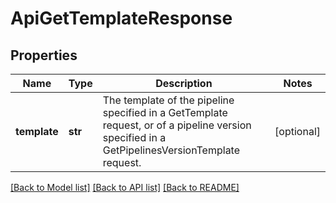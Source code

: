 # ApiGetTemplateResponse

## Properties
Name | Type | Description | Notes
------------ | ------------- | ------------- | -------------
**template** | **str** | The template of the pipeline specified in a GetTemplate request, or of a pipeline version specified in a GetPipelinesVersionTemplate request. | [optional] 

[[Back to Model list]](../README.md#documentation-for-models) [[Back to API list]](../README.md#documentation-for-api-endpoints) [[Back to README]](../README.md)


